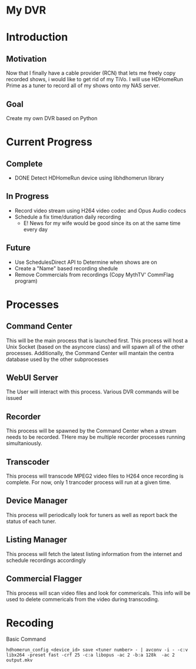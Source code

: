 My DVR
======

# Introduction

## Motivation
Now that I finally have a cable provider (RCN) that lets me freely copy recorded shows, i would like to get rid of my TiVo.  I will use HDHomeRun Prime as a tuner to record all of my shows onto my NAS server.

## Goal
Create my own DVR based on Python

# Current Progress

## Complete

* DONE Detect HDHomeRun device using libhdhomerun library

## In Progress

* Record video stream using H264 video codec and Opus Audio codecs
* Schedule a fix time/duration daily recording
    * E! News for my wife would be good since its on at the same time every day

## Future
* Use SchedulesDirect API to Determine when shows are on
* Create a "Name" based recording shedule
* Remove Commercials from recordings (Copy MythTV' CommFlag program)

# Processes

## Command Center
This will be the main process that is launched first.  This process will host a Unix Socket (based on the asyncore class) and will spawn all of the other processes.  Additionally, the Command Center will mantain the centra database used by the other subprocesses

## WebUI Server
The User will interact with this process.  Various DVR commands will be issued

## Recorder
This process will be spawned by the Command Center when a stream needs to be recorded.  THere may be multiple recorder processes running simultaniously.  

## Transcoder
This process will transcode MPEG2 video files to H264 once recording is complete.  For now, only 1 trancoder process will run at a given time.  

## Device Manager
This process will periodically look for tuners as well as report back the status of each tuner.

## Listing Manager
This process will fetch the latest listing information from the internet and schedule recordings accordingly

## Commercial Flagger
This process will scan video files and look for commericals.  This info will be used to delete commericals from the video during transcoding.  

# Recoding
Basic Command

	hdhomerun_config <device_id> save <tuner number> - | avconv -i - -c:v libx264 -preset fast -crf 25 -c:a libopus -ac 2 -b:a 128k  -ac 2 output.mkv

 
